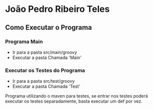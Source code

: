 # João Pedro Ribeiro Teles

## Como Executar o Programa

### Programa Main
- Ir para a pasta src/main/groovy
- Executar a pasta Chamada 'Main'

### Executar os Testes do Programa
- Ir para a pasta src/test/groovy
- Executar a pasta Chamada 'Test'

Programa utilizando o maven para testes, se entrar nos testes
poderá executar os testes separadamente, basta executar um def por vez.
